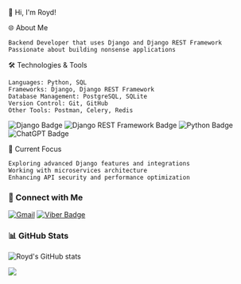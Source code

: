 👋 Hi, I'm Royd!


🌐 About Me

    Backend Developer that uses Django and Django REST Framework
    Passionate about building nonsense applications
    

🛠️ Technologies & Tools

    Languages: Python, SQL
    Frameworks: Django, Django REST Framework
    Database Management: PostgreSQL, SQLite
    Version Control: Git, GitHub
    Other Tools: Postman, Celery, Redis

![Django Badge](https://img.shields.io/badge/Django-092E20?style=for-the-badge&logo=django&logoColor=green) ![Django REST Framework Badge](https://img.shields.io/badge/django%20rest-ff1709?style=for-the-badge&logo=django&logoColor=white) ![Python Badge](https://img.shields.io/badge/Python-FFD43B?style=for-the-badge&logo=python&logoColor=blue) ![ChatGPT Badge](https://img.shields.io/badge/ChatGPT-74aa9c?style=for-the-badge&logo=openai&logoColor=white)

🚀 Current Focus

    Exploring advanced Django features and integrations
    Working with microservices architecture
    Enhancing API security and performance optimization


### 💼 Connect with Me
[![Gmail](https://img.shields.io/badge/Gmail-contact%40example.com-blue?style=for-the-badge&logo=gmail)](mailto:catalunesroy@gmail.com)
[![Viber Badge](https://img.shields.io/badge/viber-685EA9?style=for-the-badge&logo=viber&logoColor=white)](viber://add?number=09383400563)

### 📊 GitHub Stats
![Royd's GitHub stats](https://github-readme-stats.vercel.app/api?username=Royd0101&show_icons=true&theme=radical)


<img src="https://media1.giphy.com/media/v1.Y2lkPTc5MGI3NjExN2llYXZrdjR2OGF4MGx2eTk0ZDVldTh2bjk5amNta29uaXFvejN4ZSZlcD12MV9pbnRlcm5hbF9naWZfYnlfaWQmY3Q9Zw/qMZd8saVx9uHDo2R5L/giphy.gif">



<!---
Royd0101/Royd0101 is a ✨ special ✨ repository because its `README.md` (this file) appears on your GitHub profile.
--->
